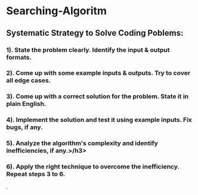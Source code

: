 # Searching-Algoritm
<h2>Systematic Strategy to Solve Coding Poblems:</h2>

<h3>1). State the problem clearly. Identify the input & output formats.</h3>
<h3>2). Come up with some example inputs & outputs. Try to cover all edge cases.</h3>
<h3>3). Come up with a correct solution for the problem. State it in plain English.</h3>
<h3>4). Implement the solution and test it using example inputs. Fix bugs, if any.</h3>
<h3>5). Analyze the algorithm's complexity and identify inefficiencies, if any.>/h3>
<h3>6). Apply the right technique to overcome the inefficiency. Repeat steps 3 to 6.</h3>.
